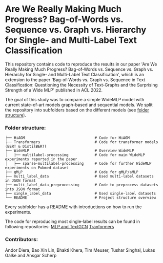 # Are We Really Making Much Progress? Bag-of-Words vs. Sequence vs. Graph vs. Hierarchy for Single- and Multi-Label Text Classification

This repository contains code to reproduce the results in our paper 'Are We Really Making Much Progress? Bag-of-Words vs. Sequence vs.
Graph vs. Hierarchy for Single- and Multi-Label Text Classification', which is an extension to the paper 'Bag-of-Words vs. Graph vs. Sequence in Text Classification: Questioning the Necessity of Text-Graphs and the Surprising Strength of a Wide MLP' published in ACL 2022.

The goal of this study was to compare a simple WideMLP model with current state-of-art models graph-based and sequential models. We split the repository into subfolders based on the different models (see [folder structure](#folder-structure)).

### Folder structure:
    ├── HiAGM                                # Code for HiAGM
    ├── Transformers                         # Code for transformer models (BERT & DistilBERT)
    ├── WideMLP                              # Overview WideMLP
    │   ├── multilabel-processing            # Code for main WideMLP experiments reported in the paper
    │   ├── sparse-multilabel-processing     # Code for further WideMLP experiments on Pubmed dataset
    ├── gMLP                                 # Code for gMLP/aMLP
    ├── multi_label_data                     # Used multi-label datasets in JSON format
    ├── multi_label_data_preprocessing       # Code to preprocess datasets into JSON format     
    ├── single_label_data                    # Used single-label datasets
    └── README                               # Project structure overview

Every subfolder has a README with introductions on how to run the experiments.

The code for reproducing most single-label results can be found in following repositories:
[MLP and TextGCN](https://github.com/lgalke/text-clf-baselines)
[Tranformers](https://github.com/FKarl/text-classification)

### Contributors:
Andor Diera, Bao Xin Lin, Bhakti Khera, Tim Meuser, Tushar Singhal, Lukas Galke and Ansgar Scherp
